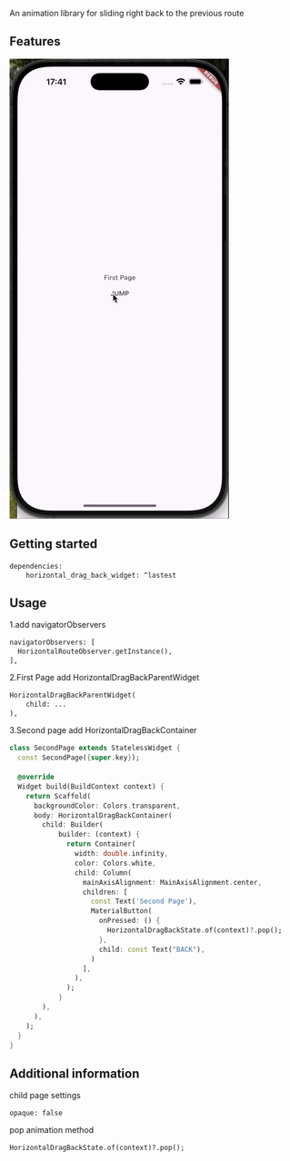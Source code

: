 <!--
This README describes the package. If you publish this package to pub.dev,
this README's contents appear on the landing page for your package.

For information about how to write a good package README, see the guide for
[writing package pages](https://dart.dev/tools/pub/writing-package-pages).

For general information about developing packages, see the Dart guide for
[creating packages](https://dart.dev/guides/libraries/create-packages)
and the Flutter guide for
[developing packages and plugins](https://flutter.dev/to/develop-packages).
-->

An animation library for sliding right back to the previous route

## Features

![Demo](https://github.com/laoge-lol/horizontal_drag_back_widget/blob/main/assets/demo.gif?raw=true)

## Getting started

```
dependencies:
    horizontal_drag_back_widget: ^lastest
```

## Usage

1.add navigatorObservers

```
navigatorObservers: [
  HorizontalRouteObserver.getInstance(),
],
```
2.First Page add HorizontalDragBackParentWidget
```
HorizontalDragBackParentWidget(
    child: ...
),
```
3.Second page add HorizontalDragBackContainer
```dart
class SecondPage extends StatelessWidget {
  const SecondPage({super.key});

  @override
  Widget build(BuildContext context) {
    return Scaffold(
      backgroundColor: Colors.transparent,
      body: HorizontalDragBackContainer(
        child: Builder(
            builder: (context) {
              return Container(
                width: double.infinity,
                color: Colors.white,
                child: Column(
                  mainAxisAlignment: MainAxisAlignment.center,
                  children: [
                    const Text('Second Page'),
                    MaterialButton(
                      onPressed: () {
                        HorizontalDragBackState.of(context)?.pop();
                      },
                      child: const Text("BACK"),
                    )
                  ],
                ),
              );
            }
        ),
      ),
    );
  }
}
```

## Additional information
child page settings
```
opaque: false
```
pop animation method
```
HorizontalDragBackState.of(context)?.pop();
```



